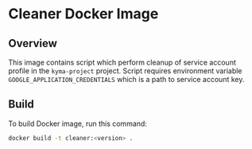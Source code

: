 # Cleaner Docker Image

## Overview
This image contains script which perform cleanup of service account profile in the `kyma-project` project. 
Script requires environment variable `GOOGLE_APPLICATION_CREDENTIALS` which is a path to service account key.

## Build

To build Docker image, run this command:

```bash
docker build -t cleaner:<version> .
```


